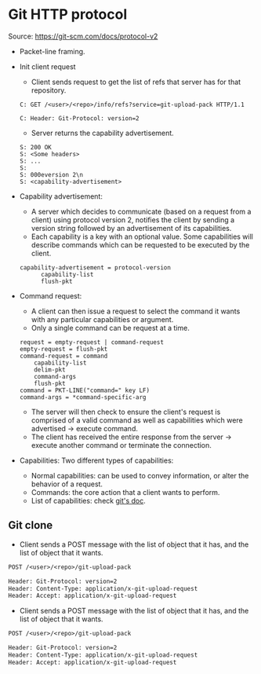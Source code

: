 # Git HTTP protocol

Source: <https://git-scm.com/docs/protocol-v2>

- Packet-line framing.
- Init client request
  - Client sends request to get the list of refs that server has for that repository.

  ```shell
  C: GET /<user>/<repo>/info/refs?service=git-upload-pack HTTP/1.1

  C: Header: Git-Protocol: version=2
  ```

  - Server returns the capability advertisement.

  ```shell
  S: 200 OK
  S: <Some headers>
  S: ...
  S:
  S: 000eversion 2\n
  S: <capability-advertisement>
  ```

- Capability advertisement:
  - A server which decides to communicate (based on a request from a client) using protocol version 2, notifies the client by sending a version string followed by an advertisement of its capabilities.
  - Each capability is a key with an optional value. Some capabilities will describe commands which can be requested to be executed by the client.

  ```shell
  capability-advertisement = protocol-version
        capability-list
        flush-pkt
  ```

- Command request:
  - A client can then issue a request to select the command it wants with any particular capabilities or argument.
  - Only a single command can be request at a time.

  ```shell
  request = empty-request | command-request
  empty-request = flush-pkt
  command-request = command
      capability-list
      delim-pkt
      command-args
      flush-pkt
  command = PKT-LINE("command=" key LF)
  command-args = *command-specific-arg
  ```

  - The server will then check to ensure the client's request is comprised of a valid command as well as capabilities which were advertised -> execute command.
  - The client has received the entire response from the server -> execute another command or terminate the connection.

- Capabilities: Two different types of capabilities:
  - Normal capabilities: can be used to convey information, or alter the behavior of a request.
  - Commands: the core action that a client wants to perform.
  - List of capabilities: check [git's doc](https://git-scm.com/docs/protocol-v2).

## Git clone

- Client sends a POST message with the list of object that it has, and the list of object that it wants.

```rest
POST /<user>/<repo>/git-upload-pack

Header: Git-Protocol: version=2
Header: Content-Type: application/x-git-upload-request
Header: Accept: application/x-git-upload-request
```

- Client sends a POST message with the list of object that it has, and the list of object that it wants.

```rest
POST /<user>/<repo>/git-upload-pack

Header: Git-Protocol: version=2
Header: Content-Type: application/x-git-upload-request
Header: Accept: application/x-git-upload-request
```
